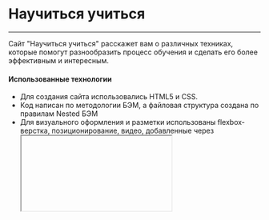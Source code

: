 # Научиться учиться
---
Сайт "Научиться учиться" расскажет вам о различных техниках, которые помогут разнообразить процесс обучения и сделать его более эффективным и интересным.
#### Использованные технологии
* Для создания сайта использовались HTML5 и CSS.
* Код написан по методологии БЭМ, а файловая структура создана по правилам Nested БЭМ
* Для визуального оформления и разметки использованы flexbox-верстка, позиционирование, видео, добавленные через <iframe>, а также анимация

#### Планы по доработке
* Добавить на сайт форму для комментариев
* Сделать сайт кроссбраузерным с помощью вендорных префиксов
